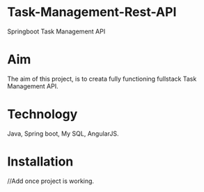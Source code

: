 # Task-Management-Rest-API
Springboot Task Management API

# Aim
The aim of this project, is to creata fully functioning fullstack Task Management API. 

# Technology

Java, Spring boot, My SQL, AngularJS.

# Installation 

//Add once project is working. 
